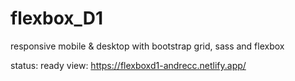 # flexbox_D1

responsive mobile & desktop with bootstrap grid, sass and flexbox

status: ready
view: https://flexboxd1-andrecc.netlify.app/